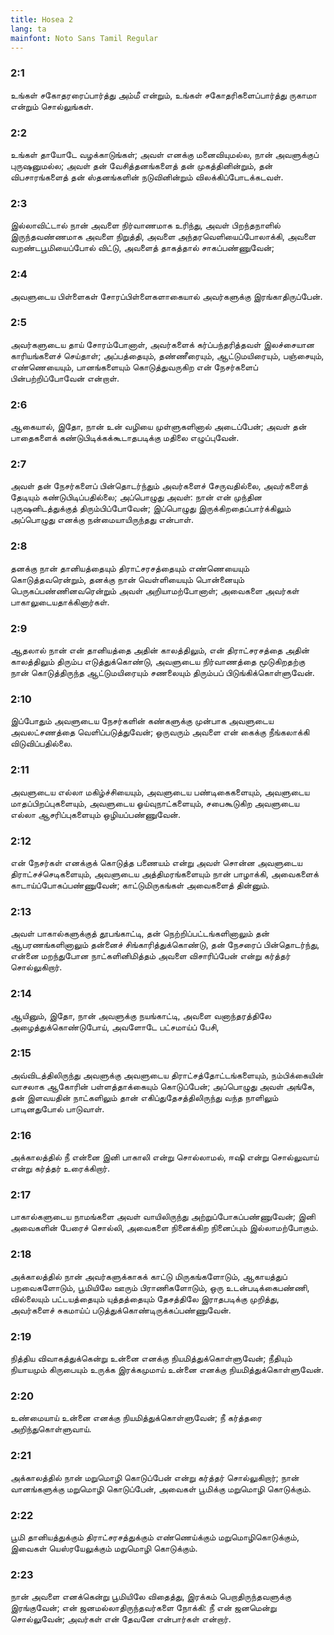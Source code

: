 ```yaml
---
title: Hosea 2
lang: ta
mainfont: Noto Sans Tamil Regular
---
```


###  2:1

உங்கள் சகோதரரைப்பார்த்து அம்மீ என்றும், உங்கள் சகோதரிகளைப்பார்த்து ருகாமா என்றும் சொல்லுங்கள்.

###  2:2

உங்கள் தாயோடே வழக்காடுங்கள்; அவள் எனக்கு மனைவியுமல்ல, நான் அவளுக்குப் புருஷனுமல்ல; அவள் தன் வேசித்தனங்களைத் தன் முகத்தினின்றும், தன் விபசாரங்களைத் தன் ஸ்தனங்களின் நடுவினின்றும் விலக்கிப்போடக்கடவள்.

###  2:3

இல்லாவிட்டால் நான் அவளை நிர்வாணமாக உரிந்து, அவள் பிறந்தநாளில் இருந்தவண்ணமாக அவளை நிறுத்தி, அவளை அந்தரவெளியைப்போலாக்கி, அவளை வறண்டபூமியைப்போல் விட்டு, அவளைத் தாகத்தால் சாகப்பண்ணுவேன்;

###  2:4

அவளுடைய பிள்ளைகள் சோரப்பிள்ளைகளாகையால் அவர்களுக்கு இரங்காதிருப்பேன்.

###  2:5

அவர்களுடைய தாய் சோரம்போனாள், அவர்களைக் கர்ப்பந்தரித்தவள் இலச்சையான காரியங்களைச் செய்தாள்; அப்பத்தையும், தண்ணீரையும், ஆட்டுமயிரையும், பஞ்சையும், எண்ணெயையும், பானங்களையும் கொடுத்துவருகிற என் நேசர்களைப் பின்பற்றிப்போவேன் என்றாள்.

###  2:6

ஆகையால், இதோ, நான் உன் வழியை முள்ளுகளினால் அடைப்பேன்; அவள் தன் பாதைகளைக் கண்டுபிடிக்கக்கூடாதபடிக்கு மதிலை எழுப்புவேன்.

###  2:7

அவள் தன் நேசர்களைப் பின்தொடர்ந்தும் அவர்களைச் சேருவதில்லை, அவர்களைத் தேடியும் கண்டுபிடிப்பதில்லை; அப்பொழுது அவள்: நான் என் முந்தின புருஷனிடத்துக்குத் திரும்பிப்போவேன்; இப்பொழுது இருக்கிறதைப்பார்க்கிலும் அப்பொழுது எனக்கு நன்மையாயிருந்தது என்பாள்.

###  2:8

தனக்கு நான் தானியத்தையும் திராட்சரசத்தையும் எண்ணெயையும் கொடுத்தவரென்றும், தனக்கு நான் வெள்ளியையும் பொன்னையும் பெருகப்பண்ணினவரென்றும் அவள் அறியாமற்போனாள்; அவைகளை அவர்கள் பாகாலுடையதாக்கினார்கள்.

###  2:9

ஆதலால் நான் என் தானியத்தை அதின் காலத்திலும், என் திராட்சரசத்தை அதின் காலத்திலும் திரும்ப எடுத்துக்கொண்டு, அவளுடைய நிர்வாணத்தை மூடுகிறதற்கு நான் கொடுத்திருந்த ஆட்டுமயிரையும் சணலையும் திரும்பப் பிடுங்கிக்கொள்ளுவேன்.

###  2:10

இப்போதும் அவளுடைய நேசர்களின் கண்களுக்கு முன்பாக அவளுடைய அவலட்சணத்தை வெளிப்படுத்துவேன்; ஒருவரும் அவளை என் கைக்கு நீங்கலாக்கி விடுவிப்பதில்லை.

###  2:11

அவளுடைய எல்லா மகிழ்ச்சியையும், அவளுடைய பண்டிகைகளையும், அவளுடைய மாதப்பிறப்புகளையும், அவளுடைய ஓய்வுநாட்களையும், சபைகூடுகிற அவளுடைய எல்லா ஆசரிப்புகளையும் ஒழியப்பண்ணுவேன்.

###  2:12

என் நேசர்கள் எனக்குக் கொடுத்த பணையம் என்று அவள் சொன்ன அவளுடைய திராட்சச்செடிகளையும், அவளுடைய அத்திமரங்களையும் நான் பாழாக்கி, அவைகளைக் காடாய்ப்போகப்பண்ணுவேன்; காட்டுமிருகங்கள் அவைகளைத் தின்னும்.

###  2:13

அவள் பாகால்களுக்குத் தூபங்காட்டி, தன் நெற்றிப்பட்டங்களினாலும் தன் ஆபரணங்களினாலும் தன்னைச் சிங்காரித்துக்கொண்டு, தன் நேசரைப் பின்தொடர்ந்து, என்னை மறந்துபோன நாட்களினிமித்தம் அவளை விசாரிப்பேன் என்று கர்த்தர் சொல்லுகிறார்.

###  2:14

ஆயினும், இதோ, நான் அவளுக்கு நயங்காட்டி, அவளை வனாந்தரத்திலே அழைத்துக்கொண்டுபோய், அவளோடே பட்சமாய்ப் பேசி,

###  2:15

அவ்விடத்திலிருந்து அவளுக்கு அவளுடைய திராட்சத்தோட்டங்களையும், நம்பிக்கையின் வாசலாக ஆகோரின் பள்ளத்தாக்கையும் கொடுப்பேன்; அப்பொழுது அவள் அங்கே, தன் இளவயதின் நாட்களிலும் தான் எகிப்துதேசத்திலிருந்து வந்த நாளிலும் பாடினதுபோல் பாடுவாள்.

###  2:16

அக்காலத்தில் நீ என்னை இனி பாகாலி என்று சொல்லாமல், ஈஷி என்று சொல்லுவாய் என்று கர்த்தர் உரைக்கிறார்.

###  2:17

பாகால்களுடைய நாமங்களை அவள் வாயிலிருந்து அற்றுப்போகப்பண்ணுவேன்; இனி அவைகளின் பேரைச் சொல்லி, அவைகளை நினைக்கிற நினைப்பும் இல்லாமற்போகும்.

###  2:18

அக்காலத்தில் நான் அவர்களுக்காகக் காட்டு மிருகங்களோடும், ஆகாயத்துப் பறவைகளோடும், பூமியிலே ஊரும் பிராணிகளோடும், ஒரு உடன்படிக்கைபண்ணி, வில்லையும் பட்டயத்தையும் யுத்தத்தையும் தேசத்திலே இராதபடிக்கு முறித்து, அவர்களைச் சுகமாய்ப் படுத்துக்கொண்டிருக்கப்பண்ணுவேன்.

###  2:19

நித்திய விவாகத்துக்கென்று உன்னை எனக்கு நியமித்துக்கொள்ளுவேன்; நீதியும் நியாயமும் கிருபையும் உருக்க இரக்கமுமாய் உன்னை எனக்கு நியமித்துக்கொள்ளுவேன்.

###  2:20

உண்மையாய் உன்னை எனக்கு நியமித்துக்கொள்ளுவேன்; நீ கர்த்தரை அறிந்துகொள்ளுவாய்.

###  2:21

அக்காலத்தில் நான் மறுமொழி கொடுப்பேன் என்று கர்த்தர் சொல்லுகிறார்; நான் வானங்களுக்கு மறுமொழி கொடுப்பேன், அவைகள் பூமிக்கு மறுமொழி கொடுக்கும்.

###  2:22

பூமி தானியத்துக்கும் திராட்சரசத்துக்கும் எண்ணெய்க்கும் மறுமொழிகொடுக்கும், இவைகள் யெஸ்ரயேலுக்கும் மறுமொழி கொடுக்கும்.

###  2:23

நான் அவளை எனக்கென்று பூமியிலே விதைத்து, இரக்கம் பெறாதிருந்தவளுக்கு இரங்குவேன்; என் ஜனமல்லாதிருந்தவர்களை நோக்கி: நீ என் ஜனமென்று சொல்லுவேன்; அவர்கள் என் தேவனே என்பார்கள் என்றார்.

